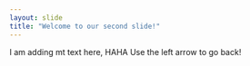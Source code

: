 ```yaml
---
layout: slide
title: "Welcome to our second slide!"
---
```

I am adding mt text here, HAHA
Use the left arrow to go back!

